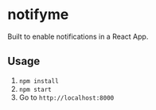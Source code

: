 # notifyme

Built to enable notifications in a React App.


## Usage

1. `npm install`
2. `npm start`
3. Go to `http://localhost:8000`
